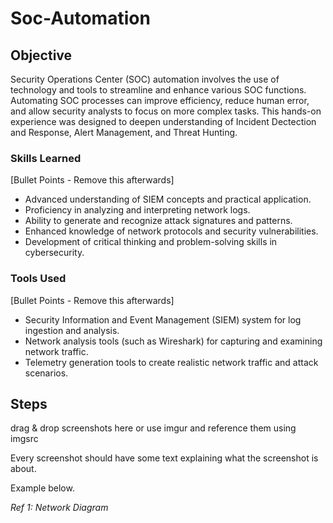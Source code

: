 # Soc-Automation

## Objective

Security Operations Center (SOC) automation involves the use of technology and tools to streamline and enhance various SOC functions. Automating SOC processes can improve efficiency, reduce human error, and allow security analysts to focus on more complex tasks. This hands-on experience was designed to deepen understanding of Incident Dectection and Response, Alert Management, and Threat Hunting.

### Skills Learned
[Bullet Points - Remove this afterwards]

- Advanced understanding of SIEM concepts and practical application.
- Proficiency in analyzing and interpreting network logs.
- Ability to generate and recognize attack signatures and patterns.
- Enhanced knowledge of network protocols and security vulnerabilities.
- Development of critical thinking and problem-solving skills in cybersecurity.

### Tools Used
[Bullet Points - Remove this afterwards]

- Security Information and Event Management (SIEM) system for log ingestion and analysis.
- Network analysis tools (such as Wireshark) for capturing and examining network traffic.
- Telemetry generation tools to create realistic network traffic and attack scenarios.

## Steps
drag & drop screenshots here or use imgur and reference them using imgsrc

Every screenshot should have some text explaining what the screenshot is about.

Example below.

*Ref 1: Network Diagram*
